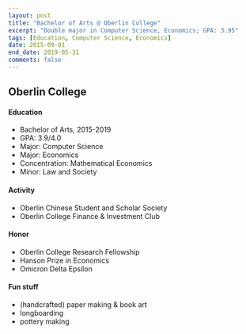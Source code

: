 ```yaml
---
layout: post
title: "Bachelor of Arts @ Oberlin College"
excerpt: "Double major in Computer Science, Economics; GPA: 3.95"
tags: [Education, Computer Science, Economics]
date: 2015-09-01
end_date: 2019-05-31
comments: false
---
```


## Oberlin College

#### Education
- Bachelor of Arts, 2015-2019
- GPA: 3.9/4.0
- Major: Computer Science
- Major: Economics
- Concentration: Mathematical Economics
- Minor: Law and Society

#### Activity
- Oberlin Chinese Student and Scholar Society
- Oberlin College Finance & Investment Club

#### Honor
- Oberlin College Research Fellowship
- Hanson Prize in Economics
- Omicron Delta Epsilon

#### Fun stuff
- (handcrafted) paper making & book art
- longboarding
- pottery making
